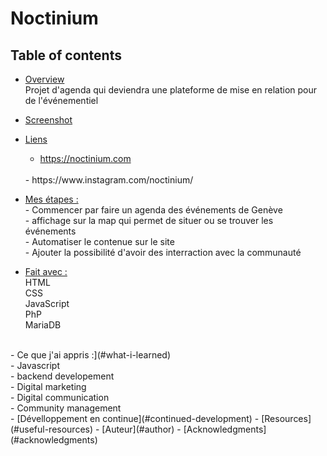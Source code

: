 # Noctinium

## Table of contents

- [Overview](#overview)
  <br>
   Projet d'agenda qui deviendra une plateforme de mise en relation pour de l'événementiel 
- [Screenshot](#screenshot)

- [Liens](#links)
     <br>
  -  https://noctinium.com
    <br>
  -  https://www.instagram.com/noctinium/
    <br>
- [Mes étapes :](#my-process)
   <br>
      - Commencer par faire un agenda des événements de Genève
   <br>
      - affichage sur la map qui permet de situer ou se trouver les événements
   <br>
      - Automatiser le contenue sur le site
   <br>
      - Ajouter la possibilité d'avoir des interraction avec la communauté
   <br>
-  [Fait avec :](#built-with)
   <br> HTML
   <br> CSS
   <br> JavaScript
   <br> PhP
   <br> MariaDB
 <br>
 -  Ce que j'ai appris :](#what-i-learned)
  <br>
      -  Javascript
   <br>
      - backend developement
   <br>
      - Digital marketing
   <br>
      - Digital communication
   <br>
      - Community management
   <br>
  - [Dévelloppement en continue](#continued-development)
- [Resources](#useful-resources)
- [Auteur](#author)
- [Acknowledgments](#acknowledgments)
